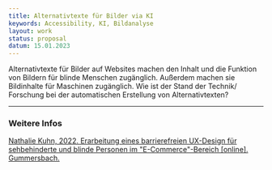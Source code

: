 ```yaml
---
title: Alternativtexte für Bilder via KI
keywords: Accessibility, KI, Bildanalyse
layout: work
status: proposal
datum: 15.01.2023
---
```


Alternativtexte für Bilder auf Websites machen den Inhalt und die Funktion von Bildern für blinde Menschen zugänglich. Außerdem machen sie Bildinhalte für Maschinen zugänglich. Wie ist der Stand der Technik/ Forschung bei der automatischen Erstellung von Alternativtexten?

---

### Weitere Infos
[Nathalie Kuhn, 2022. Erarbeitung eines barrierefreien UX-Design für sehbehinderte und blinde Personen im &quot;E-Commerce&quot;-Bereich [online]. Gummersbach.](https://doi.org/10.57683/EPUB-2040)